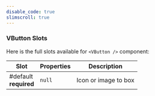 ```yaml
---
disable_code: true
slimscroll: true
---
```


### VButton Slots

Here is the full slots available for `<VButton />` component:

| Slot                       | Properties                          | Description          |
| -------------------------- | ----------------------------------- | -------------------- |
| #default<br />**required** | <span class="is-null">`null`</span> | Icon or image to box |
